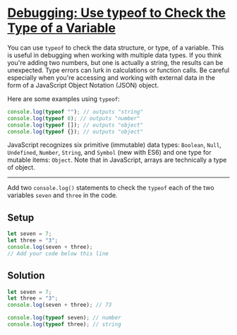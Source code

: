 # [Debugging: Use typeof to Check the Type of a Variable](https://learn.freecodecamp.org/javascript-algorithms-and-data-structures/debugging/use-typeof-to-check-the-type-of-a-variable)

You can use `typeof` to check the data structure, or type, of a variable. This is useful in debugging when working with multiple data types. If you think you're adding two numbers, but one is actually a string, the results can be unexpected. Type errors can lurk in calculations or function calls. Be careful especially when you're accessing and working with external data in the form of a JavaScript Object Notation (JSON) object.

Here are some examples using `typeof`:
```js
console.log(typeof ""); // outputs "string"
console.log(typeof 0); // outputs "number"
console.log(typeof []); // outputs "object"
console.log(typeof {}); // outputs "object"
```

JavaScript recognizes six primitive (immutable) data types: ``Boolean``, ``Null``, ``Undefined``, ``Number``, ``String``, and ``Symbol`` (new with ES6) and one type for mutable items: `Object`. Note that in JavaScript, arrays are technically a type of object.

---

Add two `console.log()` statements to check the `typeof` each of the two variables `seven` and `three` in the code.

## Setup
```js
let seven = 7;
let three = "3";
console.log(seven + three);
// Add your code below this line
```

## Solution
```js
let seven = 7;
let three = "3";
console.log(seven + three); // 73

console.log(typeof seven); // number
console.log(typeof three); // string
```